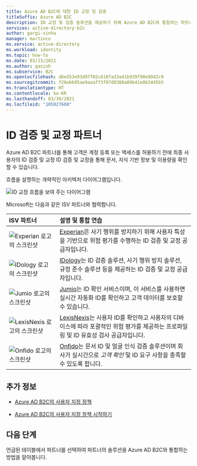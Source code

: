 ```yaml
---
title: Azure AD B2C에 대한 ID 교정 및 검증
titleSuffix: Azure AD B2C
description: ID 교정 및 검증 솔루션을 제공하기 위해 Azure AD B2C와 통합하는 파트너에 대해 알아봅니다.
services: active-directory-b2c
author: gargi-sinha
manager: martinco
ms.service: active-directory
ms.workload: identity
ms.topic: how-to
ms.date: 03/23/2021
ms.author: gasinh
ms.subservice: B2C
ms.openlocfilehash: d6e553e93d97f02c618fa33a41b939f90e9042c9
ms.sourcegitcommit: f28ebb95ae9aaaff3f87d8388a09b41e0b3445b5
ms.translationtype: HT
ms.contentlocale: ko-KR
ms.lasthandoff: 03/30/2021
ms.locfileid: "105027608"
---
```

# <a name="identity-verification-and-proofing-partners"></a>ID 검증 및 교정 파트너

Azure AD B2C 파트너를 통해 고객은 계정 등록 또는 액세스를 허용하기 전에 최종 사용자의 ID 검증 및 교정 ID 검증 및 교정을 통해 문서, 지식 기반 정보 및 이용량을 확인할 수 있습니다.

흐름을 설명하는 개략적인 아키텍처 다이어그램입니다.

![ID 교정 흐름을 보여 주는 다이어그램](./media/partner-gallery/third-party-identity-proofing.png)

Microsoft는 다음과 같은 ISV 파트너와 협력합니다.

| ISV 파트너 | 설명 및 통합 연습 |
|:-------------------------|:--------------|
|![Experian 로고의 스크린샷](./media/partner-gallery/experian-logo.png) | [Experian](./partner-experian.md)은 사기 행위를 방지하기 위해 사용자 특성을 기반으로 위험 평가를 수행하는 ID 검증 및 교정 공급자입니다. |
|![IDology 로고의 스크린샷](./media/partner-gallery/idology-logo.png) | [IDology](./partner-idology.md)는 ID 검증 솔루션, 사기 행위 방지 솔루션, 규정 준수 솔루션 등을 제공하는 ID 검증 및 교정 공급자입니다.|
|![Jumio 로고의 스크린샷](./media/partner-gallery/jumio-logo.png) | [Jumio](./partner-jumio.md)는 ID 확인 서비스이며, 이 서비스를 사용하면 실시간 자동화 ID를 확인하고 고객 데이터를 보호할 수 있습니다. |
| ![LexisNexis 로고의 스크린샷](./media/partner-gallery/lexisnexis-logo.png) | [LexisNexis](./partner-lexisnexis.md)는 사용자 ID를 확인하고 사용자의 디바이스에 따라 포괄적인 위험 평가를 제공하는 프로파일링 및 ID 유효성 검사 공급자입니다. |
| ![Onfido 로고의 스크린샷](./media/partner-gallery/onfido-logo.png) | [Onfido](./partner-onfido.md)는 문서 ID 및 얼굴 인식 검증 솔루션이며 회사가 실시간으로 *고객 확인* 및 ID 요구 사항을 충족할 수 있도록 합니다.  |

## <a name="additional-information"></a>추가 정보

- [Azure AD B2C의 사용자 지정 정책](https://docs.microsoft.com/azure/active-directory-b2c/custom-policy-overview)

- [Azure AD B2C의 사용자 지정 정책 시작하기](https://docs.microsoft.com/azure/active-directory-b2c/custom-policy-get-started?tabs=applications)

## <a name="next-steps"></a>다음 단계

언급된 테이블에서 파트너를 선택하여 파트너의 솔루션을 Azure AD B2C와 통합하는 방법을 알아봅니다.

